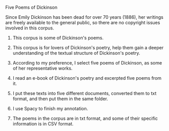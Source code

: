 Five Poems of Dickinson

Since Emily Dickinson has been dead for over 70 years (1886), her writings are freely available to the general public, so there are no copyright issues involved in this corpus.


1.	This corpus is some of Dickinson's poems.
   

2.	This corpus is for lovers of Dickinson's poetry, help them gain a deeper understanding of the textual structure of Dickinson's poetry.
   
3.	According to my preference, I select five poems of Dickinson, as some of her representative works.
   
	
4.	I read an e-book of Dickinson's poetry and excerpted five poems from it.

   
5.	I put these texts into five different documents, converted them to txt format, and then put them in the same folder.
   

6.	I use Spacy to finish my annotation.


7. The poems in the corpus are in txt format, and some of their specific information is in CSV format.


